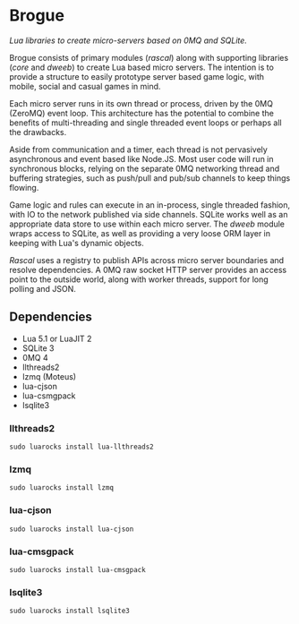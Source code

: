 # Brogue

_Lua libraries to create micro-servers based on 0MQ and SQLite._

Brogue consists of primary modules (_rascal_) along with supporting libraries (_core_ and _dweeb_) to create Lua based micro servers. The intention is to provide a structure to easily prototype server based game logic, with mobile, social and casual games in mind.

Each micro server runs in its own thread or process, driven by the 0MQ (ZeroMQ) event loop. This architecture has the potential to combine the benefits of multi-threading and single threaded event loops or perhaps all the drawbacks.

Aside from communication and a timer, each thread is not pervasively asynchronous and event based like Node.JS. Most user code will run in synchronous blocks, relying on the separate 0MQ networking thread and buffering strategies, such as push/pull and pub/sub channels to keep things flowing.

Game logic and rules can execute in an in-process, single threaded fashion, with IO to the network published via side channels. SQLite works well as an appropriate data store to use within each micro server. The _dweeb_ module wraps access to SQLite, as well as providing a very loose ORM layer in keeping with Lua's dynamic objects.

_Rascal_ uses a registry to publish APIs across micro server boundaries and resolve dependencies. A 0MQ raw socket HTTP server provides an access point to the outside world, along with worker threads, support for long polling and JSON.


## Dependencies

* Lua 5.1 or LuaJIT 2
* SQLite 3
* 0MQ 4
* llthreads2
* lzmq (Moteus)
* lua-cjson
* lua-csmgpack
* lsqlite3

### llthreads2
	sudo luarocks install lua-llthreads2

### lzmq
	sudo luarocks install lzmq

### lua-cjson

	sudo luarocks install lua-cjson

### lua-cmsgpack

	sudo luarocks install lua-cmsgpack

### lsqlite3

	sudo luarocks install lsqlite3
